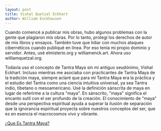 ```yaml
---
layout: post
title: Vishal Quetzal Eckhart
author: William Enckhausen
---
```


Cuando comencé a publicar mis obras, hubo algunos problemas con la gente que plagiaron mis obras. Por lo tanto, protegí los derechos de autor de mis libros y ensayos. También tuve que lidiar con muchos ataques cibernéticos cuando publiqué en línea. Por eso tenía mi propio dominio y servidor. Antes, usé elmisterio.org y williamenck.art.  Ahora uso williamquetzal.org.

Todavía uso el concepto de Tantra Maya sin mi antiguo seudónimo, Vishal Eckhart. Incluso mientras me asociaba con practicantes de Tantra Maya de la tradición maya, siempre aclaré que para mí Tantra Maya era la práctica y el estudio del Tantra como una ciencia intuitiva universal, ya sea Tantra indio, tibetano o mesoamericano. Usé la definición sánscrita de maya en lugar de referirme a la cultura "maya". En sánscrito, "maya" significa el encanto sutil con el ser profundo de la creación. El conocimiento de "maya" desde una perspectiva espiritual ayuda a superar la ilusión de separación que la ignorancia espiritual proyecta sobre nuestros conceptos del ser, que es en esencia el macrocosmos vivo y vibrante.

<a href="http://williamquetzal.org/es/que-es-tantra-maya">¿Que Es Tantra Maya?</a>
